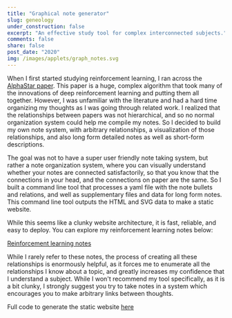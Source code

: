 ```yaml
---
title: "Graphical note generator"
slug: geneology
under_construction: false
excerpt: "An effective study tool for complex interconnected subjects."
comments: false
share: false
post_date: "2020"
img: /images/applets/graph_notes.svg
---
```




When I first started studying reinforcement learning, I ran across the [AlphaStar paper](https://www.nature.com/articles/s41586-019-1724-z). This paper is a huge, complex algorithm that took many of the innovations of deep reinforcement learning and putting them all together. However, I was unfamiliar with the literature and had a hard time organizing my thoughts as I was going through related work. I realized that the relationships between papers was not hierarchical, and so no normal organization system could help me compile my notes. So I decided to build my own note system, with arbitrary relationships, a visualization of those relationships, and also long form detailed notes as well as short-form descriptions.

The goal was not to have a super user friendly note taking system, but rather a note organization system, where you can visually understand whether your notes are connected satisfactorily, so that you know that the connections in your head, and the connections on paper are the same. So I built a command line tool that processes a yaml file with the note bullets and relations, and well as supplementary files and data for long form notes. This command line tool outputs the HTML and SVG data to make a static website.

While this seems like a clunky website architecture, it is fast, reliable, and easy to deploy. You can explore my reinforcement learning notes below:

[Reinforcement learning notes](https://benblack769.github.io/link_only/reinforce_multid_out/#alphastar)

While I rarely refer to these notes, the process of creating all these relationships is enormously helpful, as it forces me to enumerate all the relationships I know about a topic, and greatly increases my confidence that I understand a subject. While I won't recommend my tool specifically, as it is a bit clunky, I strongly suggest you try to take notes in a system which encourages you to make arbitrary links between thoughts.

Full code to generate the static website [here](https://benblack769.github.io/link_only/reinforce_multid_out/#alphastar)
